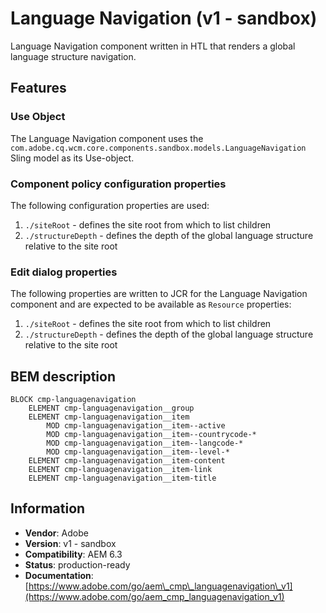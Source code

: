 <!--
Copyright 2017 Adobe Systems Incorporated

Licensed under the Apache License, Version 2.0 (the "License");
you may not use this file except in compliance with the License.
You may obtain a copy of the License at

    http://www.apache.org/licenses/LICENSE-2.0

Unless required by applicable law or agreed to in writing, software
distributed under the License is distributed on an "AS IS" BASIS,
WITHOUT WARRANTIES OR CONDITIONS OF ANY KIND, either express or implied.
See the License for the specific language governing permissions and
limitations under the License.
-->
Language Navigation (v1 - sandbox)
====
Language Navigation component written in HTL that renders a global language structure navigation.

## Features

### Use Object
The Language Navigation component uses the `com.adobe.cq.wcm.core.components.sandbox.models.LanguageNavigation` Sling model as its Use-object.

### Component policy configuration properties
The following configuration properties are used:

1. `./siteRoot` - defines the site root from which to list children
2. `./structureDepth` - defines the depth of the global language structure relative to the site root

### Edit dialog properties
The following properties are written to JCR for the Language Navigation component and are expected to be available as `Resource` properties:

1. `./siteRoot` - defines the site root from which to list children
2. `./structureDepth` - defines the depth of the global language structure relative to the site root

## BEM description
```
BLOCK cmp-languagenavigation
    ELEMENT cmp-languagenavigation__group
    ELEMENT cmp-languagenavigation__item
        MOD cmp-languagenavigation__item--active
        MOD cmp-languagenavigation__item--countrycode-*
        MOD cmp-languagenavigation__item--langcode-*
        MOD cmp-languagenavigation__item--level-*
    ELEMENT cmp-languagenavigation__item-content
    ELEMENT cmp-languagenavigation__item-link
    ELEMENT cmp-languagenavigation__item-title
```

## Information
* **Vendor**: Adobe
* **Version**: v1 - sandbox
* **Compatibility**: AEM 6.3
* **Status**: production-ready
* **Documentation**: [https://www.adobe.com/go/aem\_cmp\_languagenavigation\_v1](https://www.adobe.com/go/aem_cmp_languagenavigation_v1)

